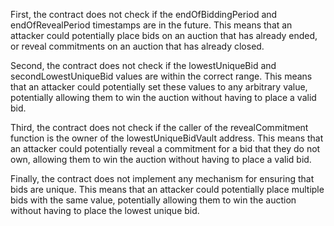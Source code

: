 
First, the contract does not check if the endOfBiddingPeriod and endOfRevealPeriod timestamps are in the future. This means that an attacker could potentially place bids on an auction that has already ended, or reveal commitments on an auction that has already closed.

Second, the contract does not check if the lowestUniqueBid and secondLowestUniqueBid values are within the correct range. This means that an attacker could potentially set these values to any arbitrary value, potentially allowing them to win the auction without having to place a valid bid.

Third, the contract does not check if the caller of the revealCommitment function is the owner of the lowestUniqueBidVault address. This means that an attacker could potentially reveal a commitment for a bid that they do not own, allowing them to win the auction without having to place a valid bid.

Finally, the contract does not implement any mechanism for ensuring that bids are unique. This means that an attacker could potentially place multiple bids with the same value, potentially allowing them to win the auction without having to place the lowest unique bid.